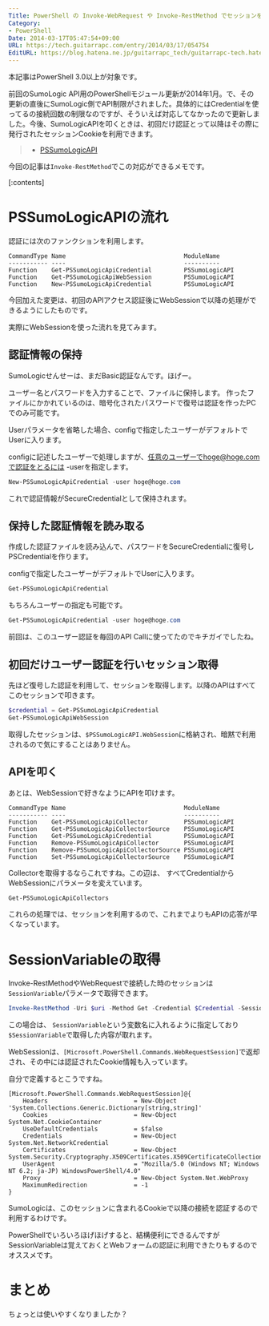 ```yaml
---
Title: PowerShell の Invoke-WebRequest や Invoke-RestMethod でセッションを利用する
Category:
- PowerShell
Date: 2014-03-17T05:47:54+09:00
URL: https://tech.guitarrapc.com/entry/2014/03/17/054754
EditURL: https://blog.hatena.ne.jp/guitarrapc_tech/guitarrapc-tech.hatenablog.com/atom/entry/12921228815720085529
---
```


本記事はPowerShell 3.0以上が対象です。

前回のSumoLogic API用のPowerShellモジュール更新が2014年1月。で、その更新の直後にSumoLogic側でAPI制限がされました。具体的にはCredentialを使ってるの接続回数の制限なのですが、そういえば対応してなかったので更新しました。今後、SumoLogicAPIを叩くときは、初回だけ認証とって以降はその際に発行されたセッションCookieを利用できます。

> - [PSSumoLogicAPI](http://guitarrapc.github.io/PSSumoLogicAPI/)

今回の記事は`Invoke-RestMethod`でこの対応ができるメモです。

[:contents]

# PSSumoLogicAPIの流れ

認証には次のファンクションを利用します。

```
CommandType Name                                 ModuleName
----------- ----                                 ----------
Function    Get-PSSumoLogicApiCredential         PSSumoLogicAPI
Function    Get-PSSumoLogicApiWebSession         PSSumoLogicAPI
Function    New-PSSumoLogicApiCredential         PSSumoLogicAPI
```

今回加えた変更は、初回のAPIアクセス認証後にWebSessionで以降の処理ができるようにしたものです。

実際にWebSessionを使った流れを見てみます。


## 認証情報の保持

SumoLogicせんせーは、まだBasic認証なんです。ほげー。

ユーザー名とパスワードを入力することで、ファイルに保持します。
作ったファイルにかかれているのは、暗号化されたパスワードで復号は認証を作ったPCでのみ可能です。

Userパラメータを省略した場合、configで指定したユーザーがデフォルトでUserに入ります。

configに記述したユーザーで処理しますが、任意のユーザーでhoge@hoge.comで認証をとるには -userを指定します。

```ps1
New-PSSumoLogicApiCredential -user hoge@hoge.com
```

これで認証情報がSecureCredentialとして保持されます。

## 保持した認証情報を読み取る

作成した認証ファイルを読み込んで、パスワードをSecureCredentialに復号しPSCredentialを作ります。

configで指定したユーザーがデフォルトでUserに入ります。

```ps1
Get-PSSumoLogicApiCredential
```

もちろんユーザーの指定も可能です。

```ps1
Get-PSSumoLogicApiCredential -user hoge@hoge.com
```

前回は、このユーザー認証を毎回のAPI Callに使ってたのでキチガイでしたね。

## 初回だけユーザー認証を行いセッション取得

先ほど復号した認証を利用して、セッションを取得します。以降のAPIはすべてこのセッションで叩きます。

```ps1
$credential = Get-PSSumoLogicApiCredential
Get-PSSumoLogicApiWebSession
```

取得したセッションは、`$PSSumoLogicAPI.WebSession`に格納され、暗黙で利用されるので気にすることはありません。

## APIを叩く

あとは、WebSessionで好きなようにAPIを叩けます。

```
CommandType Name                                 ModuleName
----------- ----                                 ----------
Function    Get-PSSumoLogicApiCollector          PSSumoLogicAPI
Function    Get-PSSumoLogicApiCollectorSource    PSSumoLogicAPI
Function    Get-PSSumoLogicApiCredential         PSSumoLogicAPI
Function    Remove-PSSumoLogicApiCollector       PSSumoLogicAPI
Function    Remove-PSSumoLogicApiCollectorSource PSSumoLogicAPI
Function    Set-PSSumoLogicApiCollectorSource    PSSumoLogicAPI
```

Collectorを取得するならこれですね。この辺は、 すべてCredentialからWebSessionにパラメータを変えています。

```ps1
Get-PSSumoLogicApiCollectors
```

これらの処理では、セッションを利用するので、これまでよりもAPIの応答が早くなっています。

# SessionVariableの取得

Invoke-RestMethodやWebRequestで接続した時のセッションは`SessionVariable`パラメータで取得できます。

```ps1
Invoke-RestMethod -Uri $uri -Method Get -Credential $Credential -SessionVariable SessionVariable
```

この場合は、 `SessionVariable`という変数名に入れるように指定しており`$SessionVariable`で取得した内容が取れます。

WebSessionは、`[Microsoft.PowerShell.Commands.WebRequestSession]`で返却され、その中には認証されたCookie情報も入っています。

自分で定義するとこうですね。

```
[Microsoft.PowerShell.Commands.WebRequestSession]@{
    Headers                        = New-Object 'System.Collections.Generic.Dictionary[string,string]'
    Cookies                        = New-Object System.Net.CookieContainer
    UseDefaultCredentials          = $false
    Credentials                    = New-Object System.Net.NetworkCredential
    Certificates                   = New-Object System.Security.Cryptography.X509Certificates.X509CertificateCollection
    UserAgent                      = "Mozilla/5.0 (Windows NT; Windows NT 6.2; ja-JP) WindowsPowerShell/4.0"
    Proxy                          = New-Object System.Net.WebProxy
    MaximumRedirection             = -1
}
```

SumoLogicは、このセッションに含まれるCookieで以降の接続を認証するので利用するわけです。

PowerShellでいろいろほげほげすると、結構便利にできるんですがSessionVariableは覚えておくとWebフォームの認証に利用できたりもするのでオススメです。

# まとめ

ちょっとは使いやすくなりましたか？
